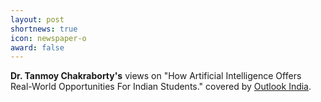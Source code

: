 ```yaml
---
layout: post
shortnews: true
icon: newspaper-o
award: false
---
```


<b>Dr. Tanmoy Chakraborty's</b> views on "How Artificial Intelligence Offers Real-World Opportunities For Indian Students." covered by <a href="https://www.outlookindia.com/international/how-artificial-intelligence-offers-real-world-opportunities-for-indian-students--news-185092">Outlook India</a>.